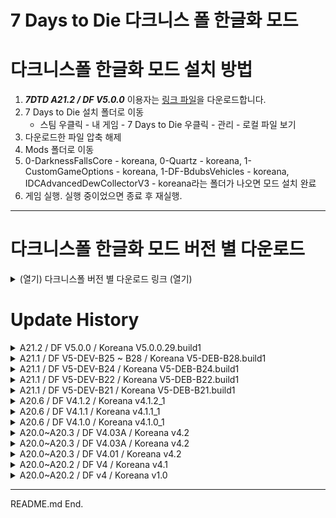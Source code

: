 # 7 Days to Die 다크니스 폴 한글화 모드

# 다크니스폴 한글화 모드 설치 방법

1. **_7DTD A21.2 / DF V5.0.0_** 이용자는 [링크 파일](https://github.com/Zuxico3219-Gmail/Darkness-Falls-Koreana/releases/download/7dtd-df-kr-V5.0.0.29.build1/DF.V5.0.0.29.build1.zip)을 다운로드합니다.
2. 7 Days to Die 설치 폴더로 이동
   * 스팀 우클릭 - 내 게임 - 7 Days to Die 우클릭 - 관리 - 로컬 파일 보기
4. 다운로드한 파일 압축 해제
5. Mods 폴더로 이동 
6. 0-DarknessFallsCore - koreana, 0-Quartz - koreana, 1-CustomGameOptions - koreana, 1-DF-BdubsVehicles - koreana, IDCAdvancedDewCollectorV3 - koreana라는 폴더가 나오면 모드 설치 완료
7. 게임 실행. 실행 중이었으면 종료 후 재실행.

---

# 다크니스폴 한글화 모드 버전 별 다운로드

<details><summary>(열기) 다크니스폴 버전 별 다운로드 링크 (열기)</summary>

<br/>

* [DF KR V5.0.0.29.build1](https://github.com/Zuxico3219-Gmail/Darkness-Falls-Koreana/releases/download/7dtd-df-kr-V5.0.0.29.build1/DF.V5.0.0.29.build1.zip)
* [DF KR V5-DEV-B28.build1](https://github.com/Zuxico3219-Gmail/Darkness-Falls-Koreana/releases/download/7dtd-df-kr-V5-DEV-B28.build1/DF.KR.V5-DEV-B28.build1.zip)
* [DF KR V5-DEV-B24.build1](https://github.com/Zuxico3219-Gmail/Darkness-Falls-Koreana/releases/download/7dtd-df-kr-v5-dev-b24.build1/DF.KR.V5-DEV-B24.build1.zip)
* [DF V5-DEV-B22](https://github.com/Zuxico3219-Gmail/Darkness-Falls-Koreana/releases/download/7dtd-darknessfalls-koreana/DF.V5-DEV-B21_KR.V5-DEV-B22.build1.zip)
* [DF V5-DEV-B21](https://github.com/Zuxico3219-Gmail/Darkness-Falls-Koreana/releases/tag/7dtd-df-v5-dev-b21-koreana-v5-deb-b21.build1)
* [DF V4.1.2](https://github.com/Zuxico3219-Gmail/Darkness-Falls-Koreana/releases/download/7dtd-df-v4.1.2-koreana-v4.1.2-1/DF.V4.1.2_KR.V4.1.2_1.zip)
* [DF V4.1.1](https://github.com/Zuxico3219-Gmail/Darkness-Falls-Koreana/releases/download/7dtd-df-v4.1.1-koreana-v4.1.1-1/DF.V4.1.1_KR.V4.1.1_1.zip)
* [DF V4.1.0](https://github.com/Zuxico3219-Gmail/Darkness-Falls-Koreana/releases/download/7dtd-df-v4.1.0-koreana-v4.0.1-1/DF.V4.1.0_KR.V4.1.0_1.zip)
* [DF V4.04](https://github.com/Zuxico3219-Gmail/Darkness-Falls-Koreana/releases/download/7dtd-df-v4.04-koreana--v4.04-1/DF.V4.04_KR.V4.04_1.zip)
* [DF V4.03A](https://github.com/Zuxico3219-Gmail/Darkness-Falls-Koreana/releases/download/7dtd-df-v4.03a-koreana-v4.03a-2/DF.V4.03A_KR.V4.03A_2.zip)
* [DF V4.01](https://github.com/Zuxico3219-Gmail/Darkness-Falls-Koreana/releases/download/7d2d-darknessfalls/DarknessFalls_Koreana.zip)
* [DF V4](https://github.com/Zuxico3219-Gmail/Darkness-Falls-Koreana/releases/download/7dtd-df-v4.01-koreana-4.2/DarknessFalls_Koreana.zip)

---

</details>






# Update History

<details><summary>A21.2 / DF V5.0.0 / Koreana V5.0.0.29.build1</summary>

<br/>

# DF KR V5.0.0.build1

## 변경사항

* 코일 권총, 코일 저격 라이플, 코일 자동소총에 악마의 재생 능력을 비활성화 설명 추가
* 레이저 M60, 광선검, 레이저 권총, 레이저 라이플, 미래공학 해머, 플라즈마 도끼, 레이저 샷건, 레이저 자동소총, 펄스 로켓 (탄약), 레이저 창, 미래공학 너클, 펄스 볼트 (탄약)에 권능을 받은 악마의 재생 능력을 비활성화 설명 추가
* 첫 튜토리얼 내용 변경: Thanks to 대거 업데이트
* 레이저 배터리 개조: 권능을 받은 악마의 재생 능력을 비활성화, 레이저 무기에 설치할 수 없습니다 설명 추가
* 퓨전 로켓 (탄약) 추가
* 지옥 개방 추가
* 빗물 채집기 물 생성주기 변경: 2 -> 6
* HP 탄약의 대상 방어력 증가 변경: + 100% -> + 50%
    * HP 9mm 탄약, HP .44 매그넘 탄약, HP 7.62mm 탄약, HP .44 매그넘 코일 탄약, HP 7.62mm 코일 탄약, HP 9mm 강철 탄약, HP .44 매그넘 강철 탄약, HP 7.62mm 강철 탄약 
* 티타늄 곡괭이 수리도구 변경: 단조 티타늄 -> 수리 키트
* 고통 저항의 피로 저항 코드 개선 (혹은 버그 수정)
* 미래공학 제작 5레벨 레시피 추가: 퓨전 로켓 (탄약)
* 차량 BRDM-2와 사막용 BRDM-2가 사라졌습니다.

## DF-V5.0.0 공식 패치노트

(IDC) IDCCore 21.2 호환 업데이트
(Laydor) Quartz 21.2 호환 업데이트
(Khaine) DF XML 파일 21.2 호환 업데이트
(IDC) 레이저 작업대를 분해할 수 없던 버그 수정
(IDC) 작업대의 도구/개조 슬롯에 마우스를 올리면 툴팁이 나오는 기능 추가
(IDC) Fixed the RWG patch that forces POI's to respect biome restrictions.
티타늄 곡괭이의 수리도구가 이상했던 버그 수정
티타늄 사냥용 칼이 의도와는 다른 좀비에게 드랍되어 조금 흔했던 문제 수정
지하연구시설(벙커)가 멀티플레이에서 제대로 초기화되지 않던 문제를 수정(여전히 조금은 이상하지만, 훨씬 나아졌습니다.)
레이저 총기를 발사할 때 총구에서 불음 뿜는 효과를 비활성했습니다.
고철/철제/강철 방어구 레시피 조정.
빗물 채집기가 물을 생성하는 데 걸리는 시간을 늘려서 일부 지역이 침수되고 서버 문제가 발생하는 문제를 해결했습니다.
게임이 배낭 아이템을 제대로 제거하지 않는 문제로 인해 배낭 아이템을 사용할 때 아이템을 제거하는 보안 장치를 추가했습니다.
레이조, 이브, 안나는 상인 거래 품목을 가질 필요는 없었지만 플레이어들이 접근하는 방법을 발견해서 상인 거래 품목을 추가했습니다.
퓨전 로켓을 추가했습니다 (내가 지겨워서)
PEP 사전 생성 맵을 추가했습니다.
전설 아이템의 드랍률을 조정했습니다.
HP 탄약에 의해 추가되는 방어력 양을 줄여서 높은 레벨 적들에게 더 유용하게 만들었습니다.
공중 낙하 보급에서 전문화 책을 획득할 확률을 낮추었습니다.
인큐버스가 플레이어를 공격하지 못할 수 있는 잠재적인 문제로 인큐버스의 사정거리를 변경했습니다.
악마 군주가 플레이어를 공격하지 못할 수 있는 문제로 악마 군주가 권능을 받은 인큐버스와 같은 공격을 하도록 변경했습니다.

메인 다운로드: https://dev.azure.com/KhaineUK/DarknessFallsA21/_git/DarknessFallsA21

중요한 점

- A21.2 전용입니다. 21.2 혹은 21.0은 안 됩니다.
- 기존 저장을 사용하지 마십시오. 개발사에서도 21.2 에서 21.2 로 업데이트 할 때 했던 경고입니다.
- 기존 저장이 제대로 '작동할 수도' 있지만 그건 개인이 위험을 감수하고 하는 것입니다. 기존 저장을 사용하지 마세요.

https://www.nexusmods.com/7daystodie/mods/235?tab=files

</details>

<details><summary>A21.1 / DF V5-DEV-B25 ~ B28 / Koreana V5-DEB-B28.build1</summary>

<br/>

# DF KR V5-DEV-B28.build1

## 원본모드 누락

* DFmeleeToolcombatAxe,DFmeleeTooltitaniumCombatAxe: 날붙이 제작 등급+ 목록에 있지만 어디에도 없음
* ammoDartSteel: 전동식 트랩 1에 있지만 어디에도 없음
* armorMilitaryStealthBoots,군 잠행용 부츠: Localization.txt 누락
* DFseedCannabisUnderground,대마 (씨앗): Localization.txt 누락
* DFseedRiceUnderground,쌀 (씨앗): Localization.txt 누락

## 변경사항

* 활과 석궁 제작
    * 2레벨 레시피 추가: 불 석궁 볼트 (탄약),불화살 (탄약)
    * 4레벨 레시피 추가: 폭발 화살 (탄약),폭발 석궁 볼트
* 직업: 노동자 퀘스트
    * 마지막 직업퀘스트 완료 시 채굴 도구의 채집량 +25% 추가
* 황무지 보물
    * 약탈품 보너스 변경: +2% ~ +10% -> +3% ~ +15%
* 노동 전문가
    * 채굴 도구의 채집량 +25% 추가
* 과학 전문가
    * 레시피 삭제: 로보틱 드론,로보틱 드론 갑옷 플레이트 개조,로보틱 드론 화물 개조,로보틱 드론 의료 개조,로보틱 헤드램프 개조,로보틱 드론 사기 증진 개조,로보틱 드론 무기 개조
* 미래공학 제작
    * 4레벨 레시피 변경: 레이저 자동 터렛 -> 레이저 샷건 터렛
    * 5레벨 레시피 변경: 레이저 샷건 터렛 -> 레이저 자동 터렛
* 카리스마 있는 성격
    * 특성 변경: 4레벨 ~ 5레벨 퀘스트 보상 듀크 +25% -> 1레벨 ~ 5레벨 퀘스트 보상 듀크 +10% ~ 50%
    * 설명 추가: 1레벨 ~ 5레벨 상인 스테이지 +15 ~ +75
* 고통 저항
    * 1레벨 ~ 5레벨 추가: 피로 저항 +20% ~ +100%
* 고철 처리 작업
    * 4레벨 레시피 추가: 래칫
    * 5레벨 레시피 변경: 래칫 -> 임팩트 드라이버
* 이게 과학이지!
    * 로보틱 드론의 제작등급 보너스 삭제
    * 1레벨 ~ 5레벨: 배턴의 데미지 +10% ~ 50% 추가
* 기초 농사 비법
    * 3레벨 레시피 추가: 토마토 (씨앗)
* 레이저 배터리 개조
    * 로보틱 슬레지, 로보틱 터렛 개조 가능 추가
* 화염 자루 개조 설명 변경
    * 기존: 긴 자루와 날을 가진 근접 도구와 무기에 설치할 수 있습니다
    * 변경: 긴 자루와 날을 가진 무기에 설치할 수 있습니다
* 신호 조명탄
    * 설명 추가: 반드시 침대나 토지 소유권 블록에서 100 ~ 150 미터 떨어져서 사용하세요. 아니면 오작동 할 수 있습니다.
* 비타민
    * 설명 추가: 식중독을 막아주진 않습니다. 믿거나 말거나 그건 질병이 아니기 때문입니다.
* 고급 공학 기술
    * 4레벨 레시피 추가: 금속 차고 문 5x3(전원 연결됨)

## DF-V5.0.0-DEV-B28 공식 패치노트

* 이번엔 힘들어서 뺌

## DF KR V5-DEV-B28.build1 한글 번역 수정

* 산출물 -> 결과물
    * 산출물 -> 결과물
    * 산출물 슬롯 -> 결과물 슬롯

# DF KR V5-DEV-B25.build1

## 누락

* DFmeleeToolcombatAxe,DFmeleeTooltitaniumCombatAxe: 날붙이 제작 등급+ 목록에 있지만 어디에도 없음
* ammoDartSteel: 전동식 트랩 1에 있지만 어디에도 없음
* armorMilitaryStealthBoots,군 잠행용 부츠: Localization.txt 누락
* DFseedCannabisUnderground,대마 (씨앗): Localization.txt 누락
* DFseedRiceUnderground,쌀 (씨앗): Localization.txt 누락

## 변경사항

* 과학 제작, 설명 변경: 장치 -> 폭발 무기와 드론
* 과학 제작 레벨 1 ~ 5 설명 추가
    * 폭발 무기와 드론 제작등급 +10 ~ +50
    * 11등급 ~ 51등급 이하의 폭발 무기와 드론 수리 시 등급하락 없음
* 과학 제작 레벨 2 추가: 로보틱 드론 레시피 해제
* 과학 제작 레벨 4 추가: 로보틱 드론 갑옷 플레이트 개조,로보틱 드론 화물 개조,로보틱 드론 의료 개조,로보틱 헤드램프 개조,로보틱 드론 사기 증진 개조,로보틱 드론 무기 개조 레시피 해제
* 과학 전문가 삭제: 로보틱 드론과 개조 레시피 해제
* 미래공학 제작
    * 레이저 자동 터렛 레시피 해제: 4레벨 -> 5레벨
    * 레이저 샷건 터렛 레시피 해제: 5레벨 -> 4레벨
* 닭장 변경사항
    * 기존: 닭장을 밖에 두고 알이 부화할 때까지 기다리세요. 수확한 후에는 동물 사료로 다시 업그레이드 해야합니다 (사료를 손에 쥐고 닭장을 우클릭 하세요)
    * 변경: 닭장을 밖에 두고 알이 부화할 때까지 기다리세요. 닭장을 열고 동물 먹이를 음식 슬롯에 넣어야 작동합니다.
* 동물 올가미덫 변경사항
    * 기존: 동물 올가미덫을 밖에 설치하고 덫이 튀어오를때까지 기다렸다가 동물을 잡으세요
    * 변경: 날고기, 동물성 지방, 가죽을 얻을 수 있는 동물 올가미덫입니다. 특정 도구로 업그레이드 할 수 있습니다.
        * 무두질 향상 장치: 더 많은 가죽을 얻습니다.
        * 대형 덫 업그레이드: 산출물 슬롯을 25개로 증가시킵니다.
        * 더 좋은 미끼: 동물 잡히는 시간 -20%
* 보안요원 직업퀘스트 3/5 설명 변경
    * 돌 창 만들기 -> 너클 랩 만들기
    * 기존: 스스로 잘 조절한다고 생각하겠지만 때로는 좀비와 거리를 더 조절할 필요가 있습니다. 돌 창을 만드세요
    * 변경: 스스로 잘 조절한다고 생각하겠지만 때로는 속도가 관건입니다. 너클 랩을 만드세요
* 빠루 변경사항
    * 기존: 좀비 두개골을 부수고 잠긴 문을 부수는데 최적화된 도구입니다
    * 변경: 좀비 머리뼈를 부수고 잠긴 물건을 여는 데 최적화된 도구입니다. 보조 행동으로 자물쇠 따기처럼 보관함과 금고를 열 수 있습니다. 
        * 주의: 보조 행으로 보관함과 금고를 한 번에 열 수 있지만, 엄청난 소음과 스태미너 소모를 발생합니다. 비명 좀비 파티가 열린다면 온전히 본인의 잘못입니다.
* 톱날 개조 변경사항
    * 기존: 10% 확률로 일반적인 공격 시 출혈상을 일으킵니다.
    * 변경: 50% 확률로 일반적인 공격 시 출혈상을 일으킵니다. 맹렬한 공격 시 무조건 출혈상을 일으킵니다.
* 벌집 변경사항
    * 기존: 벌들이 사는 곳입니다. 꿀이나, 동물성 지방을 생산합니다, 아니면 둘 다요
    * 변경: 벌들이 사는 곳입니다. 꿀을 생산합니다. 벌집을 열고 동물 먹이를 음식 슬롯에 넣어야 작동합니다.
* 벌집(가득참) 변경사항
    * 기존: 무언가로 가득 차 있는 벌집입니다. 아마도 화난 벌이겠죠.
    * 변경: 벌들이 사는 곳입니다. 꿀을 생산합니다. 벌집을 열고 동물 먹이를 음식 슬롯에 넣어야 작동합니다.
* 차량 수리 키트 변경사항
    * 기존: 세계 곳곳에서 발견할 수 있는 고장 난 특정 차량을 수리할 수 있습니다. 차량이 나타나는 데 몇 초 정도 걸립니다. 장도리, 네일건, 임팩트 드라이버, 티타늄 장도리, 레이저 만능도구로 사용합니다.
    * 변경: 세계 곳곳에서 발견할 수 있는 고장 난 특정 차량을 수리할 수 있습니다. 차량은 설치될 준비가 된 채로 배낭에 들어갑니다. 장도리, 네일건, 임팩트 드라이버, 티타늄 장도리, 레이저 만능도구로 사용합니다.
* 무선 전송 업그레이드 설명 추가: 이 아이템을 인벤토리에 가지고 있는 상태에서 보관함에 장도리, 네일건, 임팩트 드라이버, 티타늄 장도리, 레이저 만능도구를 사용해서 블록을 업그레이드하세요. (진지하게 말하면, 이것을 설명해야 할 필요가 없어야 합니다. 블록을 업그레이드하는 방법을 알고 있으실 것입니다!)


## DF-V5.0.0-DEV-B25 공식 패치노트

* 알려진 문제.

* 언제나처럼 현지화. 뭔가 이상하거나 놓친 부분이 있다면 알려주세요.
* 전리품이 어느정도 정리되었으니 이상한게 있다면 알려주세요.
* 일부 블록이 대미지를 받아도 내구도가 보이지 않는 문제. 바닐라 블록이 아니면 제보해주세요. 고치는 방법을 알고 있습니다.

</details>

<details><summary>A21.1 / DF V5-DEV-B24 / Koreana V5-DEB-B24.build1</summary>

<br/>

# DF V5-DEV-B24 / koreana V5-DEV-B24.build1

## 누락

* DFmeleeToolcombatAxe,DFmeleeTooltitaniumCombatAxe: 날붙이 제작 등급+ 목록에 있지만 어디에도 없음
* ammoDartSteel: 전동식 트랩 1에 있지만 어디에도 없음
* armorMilitaryStealthBoots,군 잠행용 부츠: Localization.txt 누락
* DFseedCannabisUnderground,대마 (씨앗): Localization.txt 누락
* DFseedRiceUnderground,쌀 (씨앗): Localization.txt 누락

## DF-V5-DEV-B24 변경사항

* 전문의 특성 3레벨, 3레벨 설명 수정: 자신에게 사용하는 치료 아이템 효과 +25% ~ +50% -> 자신 혹은 타인에게 사용하는 치료 아이템 효과 +25% ~ +50%
* 야생 과일나무 등장 확률 증가
* 모든 플레이어 과일나무가 채집 후 사과나무 씨앗으로 심기는 문제 수정

## DF-V5.0.0-DEV-B24 공식 패치노트

* 제작할 수 있는 원격 제작 기능과 관련된 문제를 수정하기 위해 SCore를 업데이트했습니다. 모든 재료가 없는 상태에서 제작하거나 차량에 타고 * 있고 해당 자원이 핫바에 있으면 자원을 사용하지 않고 제작할 수 있었습니다.
* 벌집 레시피가 없던 문제 수정
* 아이템이 유리병이나 깨진 유리만 주던 문제를 수정했습니다.
* TFP의 공지에 따라 해결하려고 했으나 제대로 되지 않아, 지금은 50% 확률로 빈 물병을 얻을 수 있습니다.
* 닭장과 벌집이 생산 중일 때 동물 먹이를 투입할 수 없는 문제를 수정했습니다.
* 장도리가 작업대의 제작 시간 감소가 제대로 표시되지 않던 문제를 수정했습니다.
* 음식과 음료의 표시와 관련된 문제를 추가로 수정했습니다.
* 간헐적으로 음식으로 얻는 최대 스태미너 보너스가 사라지거나 제대로 적용되지 않는 문제를 수정했습니다.
* 의료 용품의 HP와 XP 수치와 관련된 문제를 수정했습니다.
* 의료 옹품이 찰과상/접질림/부러짐에 제대로 작동하지 않는 바닐라 문제를 수정했습니다.
* 플레이어의 과일나무와 관련된 잘못된 유니티 태그를 수정했습니다. 왜냐면 유니티가 그지같아서 한 번에 제대로 저장되지 않았습니다.
* 플레이어의 과일나무 채집 후 모든 나무가 사과나무로 심어지는 문제를 수정했습니다. 내가 잘못 함.
* 대부분의 날붙이 도구나 무기의 대미지가 제대로 표시되지 않는 문제를 수정하고 대미지량도 수정 했습니다. 대미지는 약간 높아졌을 수 있습니다.
* 왜? 몰?루. 여기에 더 많은 시간을 쓰지 않아요.
* 상인이 일반 회로도를 판매합니다.
* 빈혈 디버프에 특수한 조건을 추가했습니다. 특정 음식 수치를 일정 이상 충족하면 빈혈이 사라집니다.
* 상인이 이제 대부분의 탈 것 판매하지 않습니다. 너무 쉽게 사는 것 같아서요. ( 일부 차량 부품은 그대로 남아있습니다. )
* 야생 과일나무가 거의 사라져서 야생 과일나무의 등장 확률을 증가시켰습니다.
* 출입증의 드랍률을 아주 조금 조절했습니다. ( 조금 더 흔하게 )

* 알려진 문제.

* 언제나처럼 현지화. 뭔가 이상하거나 놓친 부분이 있다면 알려주세요.
* 전리품이 어느정도 정리되었으니 이상한게 있다면 알려주세요.
* 일부 블록이 대미지를 받아도 내구도가 보이지 않는 문제. 바닐라 블록이 아니면 제보해주세요. 고치는 방법을 알고 있습니다.

</details>

<details><summary>A21.1 / DF V5-DEV-B22 / Koreana V5-DEB-B22.build1</summary>

<br/>

# DF V5-DEV-B22 / koreana V5-DEV-B22.build1

## DF-V5-DEV-B22 변경사항

* 황무지 보물 특성 너프: 약탈품 보너스 +20% ~ +100% -> +2% ~ +10%
* 배터리 재활용 개조 설명 추가: 개조 등급: 3
* 직업 퀘스트 내용 변경
    * 직업 퀘스트 - 사냥꾼 2/5: 목재 활로 좀비 죽이기 -> 좀비 죽이기
    * 직업 퀘스트 - 사냥꾼 6/5: 파이프 라이플로 동물과 좀비 죽이기 -> 동물과 좀비 죽이기
* 화력 증가 도구 설명 변경: 제작 시간 -25% -> 제작 시간 -15%
* 자물쇠 따개 뭉치(50) -> 자물쇠 따개 뭉치(100)
* 물 -> 깨끗한 물
* 악마의 재생 능력 관련 표기 KEY 추가
    * 악마의 재생 능력을 비활성화?
    * 권능을 받은 악마의 재생 능력을 비활성화?
* 직업: 사냥꾼 2레벨 보상 추가: 군 잠행용 방어구의 제작등급 +10

## DF-V5-DEV-B21 놓친 변경사항

* 육상 숙련도 너프
    * 달리기 중 스태미너 회복량 +5% ~ +25% -> +2% ~ +10%
    * 점프 스태미너 소모량 감소 4% ~ 20% -> 
* 타격무기 숙련도 너프
    * 스태미너 소모량 -5% ~ -25% -> -2% ~ -10%
* 날붙이 무기 숙련도 너프
    * 스태미너 소모량 -5% ~ -25% -> -2% ~ -10%
* 권총 숙련도 버프
    * 공격속도 +5% ~ +25% -> +10% ~ +50%
* DIY 특성 삭제: 기계 부품, 전기 부품 레시피를 전기 기초이론에서 얻으면서 사라짐
* 암살자 특성 변경
    * UI 표기와 실제 보너스 똑같게 변경
    * 기습 데미지 +50% ~ +200% -> +150% ~ +300%
* 사냥 전문가 특성
    * 레시피 해제 추가: 군 잠행용 방어구
    * 제작등급 보너스 아이템 추가: 군 잠행용 방어구
* 고급 공학 기술 특성
    * 4레벨 레시피 변경: 바닐라 변경으로 인해 삭제 및 추가
* 망치 & 화덕 특성
    * 1레벨에 레시피 해제되는  랜턴이 일반 랜턴에서 다양한 랜턴을 선택해서 쓸 수 있는 랜턴으로 변경
    * 4레벨 레시피 해제 추가: 화력 증가 도구
* 이게 과학이지! 특성
    * 2레벨 레시피 해제 삭제: 압력판 지뢰
* 보안 전문가 특성
    * 제작등급 보너스 아이템 추가: 티타늄 케블라 방어구
* 미래공학 제작 특성
    * 4레벨 레시피 해제 추가: 레이저 자동 터렛
    * 5레벨 레시피 해제 추가: 레이저 샷건 터렛
* Key 없어진 번역 삭제
    * rebarFrameArch,철근 프레임 아치
    * rebarFrameCTRPlate,판형 철근 프레임 중앙
    * rebarFrameCTRPole,철근 프레임 막대 (중앙)
    * rebarFramePillar50,철근 프레임 기둥 50
    * rebarFramePole,철근 프레임 막대
    * rebarFrameCTREighth,철근 프레임 8형 (중앙)

# 한글 번역 수정

* 용어 변경
    * 명칭: 티타늄 케블라 -> 티타늄-도금 케블라
    * 설명: 일반적으로 방탄에 사용하는 케블라 대신 티타늄을 덧댄 군용 방어구입니다
* 중갑 제작: 방어구 제작등급 +10 ~ +50 -> 중갑 제작등급 +10 ~ +50
* 경갑 제작: 방어구 제작등급 +10 ~ +50 -> 경갑 제작등급 +10 ~ +50
* 타격 무기 제작 5레벨 설명 중복 삭제
* 샷건 제작: 플레이어 레벨, 제작등급 수치 올바르게 수정
* 레버 액션 라이플 책 설명 누락 수정
* 가죽,철제, 강철 갑옷 도면 설명: 방어구 제작 특성이 경갑/중갑 등으로 통합되어 특성이 아니라 해당 방어구 제작 방법을 습득한다고 설명 변경
* 화덕 & 망치 1레벨 설명 누락 추가: 소방관 헬멧 레시피 해제
* 화덕 & 망치 4레벨 설명 누락 추가: 콘크리트 블록,콘크리트 프레임 형태 레시피 해제
* 화덕 & 망치 5레벨 설명 누락 추가: 스테인리스 강철 형태,강철 프레임 형태 레시피 해제
* 군화, 군모를 군용 부츠, 군용 헬맷으로 변경해서 군용 방어구로 설명 통합
* 중갑 제작의 제작시간 감소 삭제
* 권총 제작: 날붙이 무기 -> 권총
* 농업 전문가 설명 누락 추가: 대마 (씨앗),쌀 (씨앗) 레시피 해제
* 기계 전문가 설명 누락 추가: SMG-5 레시피 해제
* 폭파 전문가 설명 변경: 폭발물로 인한 받는 피해 -> 폭발물에 입는 피해
* 티타늄 방어구 설명 오타 수정
* 악마 군주 번역 누락 추가: Demon Lord -> 악마 군주
* 사냥 전문가 표기 오류 수정

</details>

<details><summary>A21.1 / DF V5-DEV-B21 / Koreana V5-DEB-B21.build1</summary>

<br/>

## A21.1 / DF V5-DEV-B21 / Koreana V5-DEV-B21.build1

* 품질관리 조: 캐릭터 레벨 51이상 약탈품 보너스 너프
* 제작 시간 감소 삭제
    * 총기류, 무기류, 도구
* 방어구 제작 -> 중갑 제작으로 변경
    * 고철 방어구,철제 방어구,강철 방어구,광부 안전모,소방관 헬멧,SWAT 헬멧,티타늄 방어구
    * 중갑 제작 1레벨: 플레이어 레벨 1 -> 5
    * 중갑 제작 5레벨: 플레이어 레벨 80 -> 60
* 경갑 제작 추가
    * 패딩 방어구, 가죽 방어구, 군모, 군용 방어구, 군화, 군 잠행용 방어구, 티타늄 케블라 방어구
* 총기 제작, 무기 제작을 세분화
* 과학 제작 변경사항
    * 제작 시간 감소: 1% ~ 5% -> 5% ~ 25%
    * 3레벨 레시피 해제 추가: 대구경 라이플 총열 개조
* 멋진 교환자 변경사항
    * 상인의 비밀 은닉처 보너스 삭제
* 전기 기초이론 변경사항
    * 1레벨 레시피 해제 추가: 기계 부품
    * 2레벨 레시피 해제 추가: 전기 부품
* 전동식 근거리 트랩, 전동식 원거리 트랩 통합 -> 전동식 트랩
* 화학 작업기: 요구사항 무기 제작 2 삭제
* 보안 전문가: 군용 방어구, 티타늄 방어구 레시피 해제 삭제
* 카리스마 있는 성격
    * 3레벨~5레벨에서 상인이 비밀 은닉처 아이템을 제공하던 것에서 1레벨~5레벨에서 상인이 더 좋은 아이템을 제공하는 것으로 변경 (확인 필요)
* 기초 농사 비법
    * 2레벨 추가: 이슬 수집기 레시피 해제
* 폭파 전문가
    * 1~5레벨 추가: 폭발물로 인한 받는 피해 -5~-25%
    * 5레벨 추가: 지뢰를 집을 수 있습니다
* 전문화, 숙련도 책 설명 삭제: 도구벨트에 넣어서 읽을 수 있습니다
* 윈체스터 라이플 도면 key 변경: DFWinchesterRifleBook -> DFgunWinchesterRifleSchematic
* 티타늄 방어구 설명 변경: 문구 변경 및 보안요원 전용 삭제
* 직업 훈련 - 농부 변경사항
    * 직업 퀘스트 - 농부 2/5: 괭이 관련 -> 농지 블록 관련
    * 직업 퀘스트 - 농부 3/5: 괭이로 밭 갈고 씨앗 심기 -> 농지 블록에 씨앗 심기
    * 직업 퀘스트 - 농부 5/5: 수셰프 삭제 ?
    * 직업 퀘스트 - 농부 6/6 삭제
* 직업 훈련 - 사냥꾼 변경사항
    * 직업 퀘스트 - 사냥꾼 5/5: 가죽 방어구 제작 -> 패딩 방어구 제작
    * 직업 퀘스트 - 사냥꾼 6/6 삭제
* 직업 훈련 - 노동자 변경사항
    * 직업 퀘스트 - 노동자 2/5: 목재 프레임과 판석 블록 -> 목재 프레임
    * 직업 퀘스트 - 노동자 6/6 삭제
* 직업 훈련 - 기계공 변경사항: 직업 퀘스트 - 기계공 6/6 삭제
* 직업 훈련 - 과학자 변경사항: 직업 퀘스트 - 과학자 6/6 삭제
* 직업 훈련 - 보안요원 변경사항
    * 직업 퀘스트 - 보안요원 2/5 변경: 패딩 방어구 제작 -> 좀비 죽이기
    * 직업 퀘스트 - 보안요원 3/5: 스크립트와 퀘스트가 맞지 않음
* 직업 훈련 - 생존주의자 변경사항
    * 직업 퀘스트 - 생존주의자 3/5 변경: 끓인 물 -> 물 그릇
    * 직업 퀘스트 - 생존주의자 4/5 변경: 가죽 방어구 -> 패딩 방어구
* 건강 툴팁 변경사항: 사망 시 건강 10 감소 -> 사망 시 게임 난이도에 따라 건강 일부 감소
* 건강 툴팁 추가사항
    * 난이도 0에서는 건강 감소 0
    * 난이도 1마다 건강 감소 4씩 증가
    * 난이도 5에서 건강 감소 20
* 자급자족 1레벨에 추가: 이슬 수집기 레시피 해제
* 생존자 변경사항
    * 더위 저항, 추위 저항: 5~25 -> 10~50
    * 질병 저항: 10% ~ 80% -> 20% ~ 100%
* 창술 장인 변경사항
    * 4레벨 변경: 재빠른 악마 -> 자루 뚫기
    * 자루 뚫기: 맹렬한 공격 시 대상을 관통하여 한 번에 최대 3명까지 공격할 수 있습니다.
* 개조 추가
    * 화력 증가 도구: 대형 화덕과 고급 화덕, 퓨전 화덕 그리고 작업용 오븐을 위한 도구입니다. 제작 시간 -25%
* 단순 이름 변경
    * P225 권총 -> 고급 권총
    * P225 권총 도면 -> 고급 권총 도면
    * AR15 돌격소총 -> 전술 돌격소총
    * 작업용 싱크대 -> 작업용 욕실 싱크대
    * 전직 깡패 -> 방사능 깡패
    * 땅콩 버터 샌드위치 -> 땅콩 버터 젤리 샌드위치
* 단순 설명 변경
    * 다이아몬드 칼날 끝 개조, 추가:대상을 맞출 때마다 방어력을 5% 감소시킵니다.
* 바닐라의 기후에 따른 티어 보너스 삭제 (숲,설원,사막 등등)
* 밤이 되면 기후 별로 다른 게임스테이지, 전리품스테이지 보너스 추가
* 황무지 게임스테이지 보너스 추가
* 직업 퀘스트 - 농부 5에 있던 수셰프 특성이 직업 퀘스트 - 농부 4로 이동
* 퀘스트 내용이 단순 좀비 처치로 바뀐 직업 퀘스트
    * 직업 퀘스트 - 사냥꾼 2: 기존 ( 원시적 활으로 좀비 처치 )
    * 직업 퀘스트 - 보안요원 2: 기존 ( 패딩 방어구 제작 )
* 직업 퀘스트 - 사냥꾼 4에 있던 타고난 사냥꾼 특성이 직업 퀘스트 - 사냥꾼 2로 이동
* 직업 퀘스트 - 사냥꾼 4: 경갑옷 - 가죽 방어구 제작 특성 보상 삭제
* 직업 퀘스트 - 사냥꾼 5: 가죽 방어구 제작 -> 패딩 방어구 제작
* 직업 퀘스트 - 보안요원: 고통 저항 특성 보상 추가
* 레시피 변경사항
    * 추가: 가전
    * 변경: 유리병 -> 빈 물병
    * 삭제: 랜턴
* 고급 이슬 수집기 모드 추가
    * 고급 이슬 수집기는 설치하면 다양한 효과를 얻을 수 있는 특별한 아이템이 있습니다.
    * 미네랄 주입기: 그냥 물 대신에 깨끗한 생수를 생산합니다.
    * 고급 정수 필터: 이슬 수집기가 물을 더 빨리 생산하게 합니다.
    * 대형 이슬 수집 방수포: 한 번에 더 많은 물을 생산합니다.
    * 대형 물 통: 이슬 수집기의 생산품 슬롯이 증가하여 비우기 전까지 더 많은 물을 생산할 수 있습니다.
    * 대형 이슬 수집 방수포와 대형 물 통은 제작할 수 있습니다. 나머지 두 아이템은 상인에게서만 구할 수 있습니다.

</details>

<details><summary>A20.6 / DF V4.1.2 / Koreana v4.1.2_1</summary>

<br/>

## A20.6 / DF V4.1.2 / KOreana V4.1.2_1

1. 드디어 다크니스 폴에도 원격 보관함 모드가 도입되었습니다.
    * 이게 과학이지! 특성 5레벨에서 무선 전송 업그레이드를 통해 보관함을 업그레이드 할 수 있습니다.
    * 업그레이드 가능한 도구: 장도리, 네일건, 임팩트 드라이버, 티타늄 장도리, 레이저 만능도구
1. 새로운 미래공학 아이템을 추가했습니다.
    * 미래공학 제작 5레벨: 과충전 에너지 전지, 과충전 전력 공급 개조, 분자 재구축 장치 (도구벨트), 분자 재구축 장치 (착용장비) 레시피 해제
1. 나사송곳 개편 사항
    * 이전보다 내구도가 더 느리게 깎입니다.
    * 나사송곳: 채집량 감소 패널티가 절반 수준으로 완화되었습니다.
    * 티타늄 나사송곳: 채집량 감소 패널티가 삭제되었습니다.
1. 컴파운드 활과 티타늄 석궁은 더 이상 돌과 고철 탄약을 사용할 수 없습니다.
1. 방어구 개편 사항
    * 미래공학 방어구의 스태미너 패널티가 없어지고, 대신 갑옷 등급이 약간 낮아졌습니다.
    * 패딩 방어구의 이동성 패널티가 없어지고, 대신 갑옷 등급이 낮아지고 개조 슬롯이 1개씩 줄어들었습니다.
    * 가죽, 고철 방어구의 이동성 패널티가 약간 낮아지고, 대신 갑옷 등급이 약간 낮아졌습니다.
    * 강철 방어구, SWAT 헬멧, 풋볼 헬맷의 이동성 패널티가 약간 높아지고, 대신 갑옷 등급이 약간 높아졌습니다.
    * ZU 풋볼 헬멧의 이동성 패널티가 낮아지고, 대신 갑옷 등급이 낮아졌습니다.
1. 응급 치료용 붕대, 응급 치료 키트, 멸균 붕대, 구급 키트같은 의료용품이 중복 적용되지 않습니다.
1. 프레임 형태의 모양을 변경하여 일반 블록과 구분할 수 있게 바뀌었습니다.
1. 노동자 직업 개편 사항
    * 고급 공학 기술 특성 5레벨의 플레이어 요구 레벨이 10에서 20으로 높아졌습니다.
    * 좋은 유지보수 특성 5레벨의 플레이어 요구 레벨이 10에서 20으로 높아졌습니다.
    * 고급 공학 기술 특성 4레벨과 5레벨에 나눠서 배울 수 있던 산탄총 터렛과 SMG 자동 터렛을 모두 4레벨에서 배울 수 있습니다.
    * 고급 공학 기술 특성 5레벨에서 터렛 Mk2와 강철 탄약을 사용하는 터렛을 배울 수 있습니다.
    * 고급 공학 기술 특성 4레벨: 강철 탄약을 사용하는 SMG 자동 터렛 (강철) 레시피 해제
    * 고급 공학 기술 특성 5레벨: SMG 자동 터렛 Mk2, 산탄총 자동 터렛 Mk2, SMG 자동 터렛 Mk2 (강철) 레시피 해제
1. 기계공 직업 개편 사항
    * 고철 처리 작업 특성 5레벨의 플레이어 요구 레벨이 10에서 20으로 높아졌습니다.
    * 로보틱 발명가 특성 5레벨의 플레이어 요구 레벨이 10에서 20으로 높아졌습니다.
    * 기계공 2레벨
        * 기존: 기계공 작업대, 기름, 차량 개조, 크루저, 정커, 노바 관련 레시피 해제
        * 개편: 오토바이와 노바 관련 레시피 해제
    * 기계공 3레벨
        * 기존: 오토바이, 랫, 낡은 세미, 작업 트럭 관련 레시피 해제
        * 개편: 기계공 작업대, 기름, 차량 개조, 크루저, 정커, 랫, 낡은 세미, 작업 트럭 관련 레시피 해제
    * 기계공 전문가
        * SMG-5 레시피 해제 추가
        * 설명에 박스 트럭, 버기, 험비, 스탤리온, 머라우더와 제작 재료 레시피 해제 추가
1. 요리사 직업 개편 사항
    * 자급자족 특성 5레벨의 플레이어 요구 레벨이 10에서 20으로 높아졌습니다.
    * 자급자족 특성 5레벨에서 배울 수 있는 관개수로 파이프 제작법이 각 모양별로 나누어져있던 기존 방식에서 관개수로 파이프 (모든 형태)로 통합하여 해당 블록으로 모양을 선택해서 설치할 수 있도록 변경되었습니다.
    * 요리사 전문가 특성에 대마와 쌀 지하 농사 레시피 해제 누락 추가
1. 과학자 직업 개편 사항
    * 폭파 전문가 특성 5레벨의 플레이어 요구 레벨이 10에서 20으로 높아졌습니다.
    * 이게 과학이지! 특성 5레벨의 플레이어 요구 레벨이 10에서 20으로 높아졌습니다.
    * 전문의 특성 5레벨의 플레이어 요구 레벨이 10에서 20으로 높아졌습니다.
    * 이게 과학이지! 특성 5레벨에 무선 전송 업그레이드 레시피 추가
1. 보안요원 직업 개편 사항
    * 질풍 강타 특성 5레벨의 플레이어 요구 레벨이 10에서 20으로 높아졌습니다.
    * 고통 저항 특성 5레벨의 플레이어 요구 레벨이 10에서 20으로 높아졌습니다.
    * 방어구 전문가 특성 5레벨의 플레이어 요구 레벨이 10에서 20으로 높아졌습니다.
1. 사냥꾼 직업 개편 사항
    * 사냥꾼의 활/석궁 제작등급 보너스가 삭제되었습니다.
    * 암살자 특성 5레벨의 플레이어 요구 레벨이 10에서 20으로 높아졌습니다.
    * 타고난 사냥꾼 특성 4레벨의 플레이어 요구 레벨이 10에서 20으로 높아졌습니다.
1. 생존주의자 직업 개편 사항
    * 사냥꾼에 있던 활/석궁 제작등급 보너스가 생존주의자에 추가되었습니다.
    * 생존자 특성 5레벨의 플레이어 요구 레벨이 10에서 20으로 높아졌습니다.
    * 카리스마 있는 성격 특성 5레벨의 플레이어 요구 레벨이 10에서 20으로 높아졌습니다.
    * 황무지 보물 특성 5레벨의 플레이어 요구 레벨이 10에서 20으로 높아졌습니다.
1. 미래공학 개편 사항
    * 미래공학 제작 특성 3레벨에 펄스 지뢰 레시피 추가
    * 미래공학 제작 특성 5레벨에 과충전 에너지 전지, 과충전 전력 공급 개조, 분자 재구축 장치 (도구벨트), 분자 재구축 장치 (착용장비) 레시피 추가
1. 스케이트 좀비와 은퇴한 갱스터 좀비의 이름을 전직 깡패로 통합하였습니다.
1. 각종 탄약 상자의 재료 절약 보너스 삭제가 삭제되었습니다.
    * 이제 각종 탄약을 묶음으로 만드는 기능만 제공합니다.
1. 화덕에서 만들 수 있던 방탄 유리 블록은 이제 대형 화덕에서 만들 수 있습니다.

---

번역 누락 수정
armorLeatherSetSchematicDesc,도면을 확인해 아이템 제작에 필요한 특성을 습득할 수 있습니다. 모든 방어구와 관련한 제작 아이템의 품질은 방어구 제작과 같은 특성에 따라 달라집니다.\n경갑옷 - 가죽 방어구 제작 특성을 1레벨 상승시킵니다.
armorIronSetSchematicDesc,도면을 확인해 아이템 제작에 필요한 특성을 습득할 수 있습니다. 모든 방어구와 관련한 제작 아이템의 품질은 방어구 제작과 같은 특성에 따라 달라집니다.\n중갑옷 - 철제 방어구 제작 특성을 1레벨 상승시킵니다.
armorSteelSetSchematicDesc,도면을 확인해 아이템 제작에 필요한 특성을 습득할 수 있습니다. 모든 방어구와 관련한 제작 아이템의 품질은 방어구 제작과 같은 특성에 따라 달라집니다.\n중갑옷 - 강철 방어구 제작 특성을 1레벨 상승시킵니다.

---

perkLaserWeaponsRank3Desc: DFpulseMine 레시피 해제 추가

perkLaserWeaponsRank3Desc,"[DECEA3]요구사항:[-] 플레이어 레벨 110\n미래공학 제작등급 +30. 미래공학 제작시간-15%\n나노봇,레이저 권총,레이저 권총 총열,레이저 권총 몸통,레이저 권총 손잡이,레이저 무기 부품,레이저 라이플,레이저 라이플 총열,레이저 라이플 몸통,레이저 라이플 개머리판,펄스 수류탄,펄스 로켓 (탄약),아크 건 레시피 해제\n컴파운드 활과 티타늄 석궁에 활용할 수 있는 펄스 화살 (탄약),펄스 볼트 (탄약) 레시피 해제\n생명공학 / 나노공학 중 하나의 공학만 습득할 수 있는 공학 주사 제작 가능.\n생명공학: 신체단련 주사,누구보다 빠르게 주사\n나노 공학: 초인 주사,치유가속 주사"

perkLaserWeaponsRank5Desc,"[DECEA3]요구사항:[-] 플레이어 레벨 140\n미래공학 제작등급 +50. 미래공학 제작시간-25%\n미래공학 방어구, 과충전 에너지 전지, 과충전 전력 공급 개조, 분자 재구축 장치 (도구벨트), 분자 재구축 장치 (착용장비) 레시피 해제"

autoTurretSteelCased,SMG 자동 터렛 (강철) 주석처리
perkAdvancedEngineeringRank4LongDesc,"전기 트랩 스킬로 XP를 35% 얻습니다\n산탄총 자동 터렛,SMG 자동 터렛,SMG 자동 터렛 (강철),네일 건,강철 차고 문 3x2 (전원 연결됨),금속 차고 문 5x3 (전원 연결됨),강화형 도개교 (전원 연결됨),금고 해치 v3 (전원 연결됨),금고 문 03 (전원 연결됨) 레시피 해제"

</details>

<details><summary>A20.6 / DF V4.1.1 / Koreana v4.1.1_1</summary>

<br/>

## A20.6 / DF V4.1.1 / Koreana V4.1.1_1

## DF 한글 모드 V4.1.1_1

1. 'Empowered'를 '권능을 받은'으로 번역, DOOM 시리즈 번역 참고
2. 'Broodmother'를 '거미여왕'으로 번역, 도타2 번역 참고. 스타2는 무리어미. 아크서바이벌은 브루드마더.

1. 일기( J메뉴)의 직업 설명 번역 추가
2. 대학 재킷 능력 변경해놓고 번역 키 없어서 자체적으로 추가

## DF V4.1.1 공식 변경점

</details>

<details><summary>A20.6 / DF V4.1.0 / Koreana v4.1.0_1</summary>

<br/>

## A20.6 / DF V4.04 / Koreana V4.04_1

## DF 한글 모드 V4.04_1 개선사항

1. 닥폴 4.1.0 번경사항 번역
1. 일기( J메뉴)의 직업 설명 번역 추가
1. 대학 재킷 능력 변경해놓고 번역 키 없어서 자체적으로 추가

---

## DF V4.1.0 공식 변경점

1. 변경점이 V4.1.0 번역 내용보다 더 많아서 포기했습니다. 다크니스폴 디스코스에서 확인하세요.

---

</details>

<details><summary>A20.0~A20.3 / DF V4.03A / Koreana v4.2</summary>

<br/>

## A20.6 / DF V4.04 / Koreana V4.04_1

## DF 한글 모드 V4.04_1 개선사항

1. 샷건 탄약 상자 다크니스폴 변경사항 추가
    * 샷건 탄약 상자 (100) -> 샷건 탄약 상자 (150)
1. 다크니스폴 퀘스트 접두어 수정
    * Quest -> 퀘스트
1. 플라즈마 배턴 설명 오류 수정 (강찌 제보)
1. 직업: 보안요원 - 스킬 질풍강타: 적용 아이템 표기 누락 수정
    * 돌 도끼,장도리,분해도구,칼,곤봉,배턴,너클,빠루,광선검,레이저 만능도구에 적용됩니다
1. 직업: 생존주의자 - 스킬 생존자 3~4레벨 표기 누락 수정
    * 말린 고기, 깨끗한 생수 레시피 해제
1. 탄피 회수 개조 설명 오류 수정
    * 전투 중 100% 확률로 탄피를 돌려받습니다 -> 50% 확률로
1. Mutant Spider 번역 추가
    * "돌연변이 거미"
1. 코일 샷건 오타 수정
1. 플라즈마 배턴 설명 오류 수정

---

## DF V4.04 공식 변경점

1. 마침내 날붙이 무기 장인이 살인 본능을 제대로 일으킬 수 있습니다.
    * 스킬 날붙이 무기 장인 3~5 레벨 설명 변경
    * 살인 본능 적용 불가(주먹/너클만) -> 살인 본능: 날붙이 무기로 킬을 할 때마다 5%씩 대미지가 상승하여 최대 15%까지 중첩됩니다.
1. 기후이상으로 벌집이 꿀을 덜 생산합니다.
    * 벌집에서 생산되는 꿀단지의 양과 확률이 줄어들었습니다.

---

</details>

<details><summary>A20.0~A20.3 / DF V4.03A / Koreana v4.2</summary>

<br/>

## A20.5 / DF V4.03A / Koreana V4.03A_1

## DF V4.03A 공식 변경점

1. 더 빠른 제작
    * 분해도 더 빠르게 합니다.
2. 직업: 과학자
    * 마지막 직업퀘스트 완료 시 티타늄 마체테의 제작등급 +10 삭제
3. 직업: 생존주의자
    * 마지막 직업퀘스트 완료 시 티타늄 마체테의 제작등급 +10 추가
4. 철제 위장 특성
    * 스태미너 소모량 -10%, -20%, -30%, -40%, -50%에서 -5%, -10%, 15%, -20%, -25%로 변경
5. 기초 농사 비법 특성
    * 레벨3에 벌집 레시피 해제 추가
6. 황무지 보물 특성
    * 레벨2에 있던 깨끗한 생수 레시피 해제 삭제
7. 생존 전문가 특성
    * 티타늄 마체테의 제작등급 +10 추가
    * 말린 고기 레시피 해제 삭제
8. 생존자 특성
    * 레벨4에 말린 고기, 깨끗한 생수 레시피 해제 추가
9. 자급자족 특성
    * 레벨2에 벌집 레시피 해제 추가
10. 사냥 전문가 특성
    * 티타늄 마체테 레시피 해제 삭제

---

## DF 한글 모드 V4.3 개선사항

1. 전투도끼 도면 설명: 전투토끼를 -> 전투도끼의
2. 조리된 엉터리 고기 수프 설명: 식중독 위험이 없어져서 먹기 안전합니다. -> 식중독 위험이 없어 안심하고 먹을 수 있습니다.
3. 전술 조끼 설명: 민간인급 전술 조끼 -> 민수급 전술 조끼
4. 땅콩 버터 샌드위치 설명: 미국의 오래된 전통적인 간식 -> 미국의 전통적인 간식
5. 커피 케이크 설명: 커피의 좋은 점을 모두 가졌는데 케이크입니다! -> 커피의 좋은 점을 모두 지녔는데, 케이크입니다!
6. 고기 부리또 설명: 특별히 맵지는 않고 손에 쥐고 먹기 좋습니다 -> 크게 맵지는 않고 손에 쥐고 먹기 좋습니다
7. 배 토스트 설명: 아보카도 토스트를 대신할정도는 아니지만 어쨋든 배는 채워야지요. -> 아보카도 토스트를 대신 할 정도는 아니지만 일단 배는 채워야지요.
8. 약기운: 가벼움 설명: 좋은 기분이 돌고있습니다. -> 좋은 기분이 감돕니다.
9. 신호 조명탄 퀘스트 설명: 조명탄에 켜서 -> 조명탄을 켜서
10. 신호 조명탄 아이템 설명: 가까운 곳에 공중 낙하 보금품을 호출합니다만 좀비도 끌어들입니다. -> 가까운 곳에 공중 낙하 보급품을 호출하지만, 좀비 또한 끌어들입니다.
11. 식용유 설명: 기름에 튀긴걸 누가 싫어합니까? 요리에 사용합니다. -> 신발도 튀겨먹으면 맛있습니다. 요리에 사용합니다.
12. 안나 퀘스트: 연구자료 구출하기 -> 연구자료 되찾기

---

</details>

<details><summary>A20.0~A20.3 / DF V4.01 / Koreana v4.2</summary>

<br/>

## A20.0~A20.3 / DF V4.01 / Koreana V4.2

## DF V4.01 공식 변경점

1. 이제 염색약 JaWoodlePurple을 탈 것에도 사용 가능합니다.
2. 이제 차량 좌석 확장 개조를 만들 수 없습니다.
3. 배터리 재활용 개조의 레시피 해제 조건 설명이 미래공학 제작으로 되어있던 것을 과학 제작으로 실제와 맞게 수정되었습니다.
4. 달걀을 쥔 채로 우클릭을 할 때 병아리가 나오는 기능이 삭제되었습니다.
5. 강철 제작의 플레이어 레벨 요구치가 50에서 30으로 변경되었습니다.
6. 터프한 전기공의 이름이 제대로 출력되지 않던 오류가 수정되었습니다.
7. 상인 조엘이 가르쳐주는 스킬 레버 액션 라이플이 사수용 라이플로 잘못 출력되던 것이 수정되었습니다.
8. 이제 직업: 농부의 마지막 직업퀘스트 완료 시 철제 정원 괭이 레시피가 해제됩니다.
    * 철제 정원 괭이는 고철 괭이보다 더 좋은 괭이입니다.
    * 철제 정원 괭이로 수확 시 수확량이 증가합니다.
9. 이제 더트 바이크(Dirt Bike)가 오토바이와 같은 속도로 달립니다. (하향)
    * 더트 바이크 속도 하향으로 제작 재료가 단조강에서 단조철로 변경됩니다.
    * 더트 바이크의 저장소 크기가 9x1에서 9x2로 커집니다. 
0. 박스 트럭(Box Truck),호스티스 박스 트럭(Hostess Box Truck)의 저장소 크기가 10x9에서 12x10으로 커집니다.
1. 이제 오렌지 차를 만들 때 캠프파이어에서 4개, 오븐에서 2개의 오렌지가 필요합니다. (기존: 1개)
2. 이제 파이프 폭탄 (탄약)을 금속 작업대에서 만들 수 없습니다. 여전히 작업대에서는 만들 수 있습니다.
3. 이제 아크 건을 만들 수 있습니다.
4. 이제 슈퍼옥수수를 파밍 중에 얻을 수 있습니다.
5. 직업: 사냥꾼의 동물 추적자로 다이어울프,늑대를 추적할 수 없던 오류가 수정되었습니다.
6. 닭장을 설치 후, 수확 후에만 수리할 수 있던 문제가 수정되었습니다. 이제 언제든 부서지지 않았다면 수리 할 수 있습니다.
7. 이제 POI에서 빈 책장이 나타날 확률이 줄어들었습니다.

## 한글 모드 V4.2 오류 수정사항

1. 레이저 배터리 개조를 레이조 배터리 개조로 잘못 표기한 부분 수정
2. 폭파 전문가 5레벨의 설명 화염방사기 뒷 부분이 잘린 부분 수정

---

## Koreana V4.2 Changes

* modMeleeLaserBattery,레이조 배터리 개조
    * 오타 수정
    * 레이조 -> 레이저
* perkDemolitionsExpertName,폭파 전문가
    * 설명 뒷부분 잘리던 문제 수정: 따옴표 누락
    * perkDemolitionsExpertRank5LongDesc,폭파 전문가입니다\n블록 데미지 +50%. 데미지 +50%. 무기조작 +50%\n재장전속도 +35%. 적 기절 확률 100%\n적을 파괴할 확률 +45%. 불구 확률 +66%\n적이 더 오래 기절합니다\n화염 방사기,빙결 수류탄 레시피 해제

## DF V4.01 Changes

### DF V4.01 BUG

* requirement name="ProgressionLevel" progression_name=",perkCraftWeapons
    * 콤마가 있음.

### item_modefiers.xml

* JaWoodlePurple
    * 탈 것 염색 가능하게 변경
* modVehicleExpandedSeat,차량 좌석 확장 개조
    * 제작 불가로 변경
* modGunRechargableBattery,배터리 재활용 개조
    * 레시피 해제 조건 설명이 미래공학 제작으로 되어있던 것을 과학 제작으로 실제와 맞게 수정되었습니다.

### items.xml

* foodEgg,달걀
    * 우클릭 시 병아리 나오는 것, 삭제

### progression.xml

* perkSteelCraftingName,강철 제작
    * perkSteelCraftingRank1Desc,"[DECEA3]요구사항:[-] 과학 제작 2, 무기 제작 2, 도구 제작 3, 플레이어 레벨 50, 직업: 노동자 불가\n강철 도끼,강철 곡괭이,강철삽,단조강,도가니,강철 화살촉,스테인리스 강철 형태 레시피 해제"
    * 플레이어 레벨 50 -> 플레이어 레벨 30

* legendaryZombieUtilityWorker,터프한 전기공
    * legendaryZombieUtilityWorker -> zombieUtilityWorkerLegendary
* response_-113720762,사수용 라이플 (200 듀크)
    * 사수용 라이플 -> 레버 액션 라이플
    * 실제로는 레버 액션 라이플을 가르쳐 줌.
* attclassfarmer,직업: 농부
    * attClassFarmerRank2Desc,"마지막 직업퀘스트 완료 시 획득\n샷건, 괭이 제작등급 +10"
    * 철제 정원 괭이 레시피 해제 추가

* vehicleDirtBike
    * 속도 22,22 -> 9,14로 변경
    * 저장소 9,1 -> 9,2로 변경
* 재료 resourceForgedSteel -> resourceForgedIron
    * vehicleDirtBikeChassis
    * vehicleDirtBikeParts
* 저장소 10,9 -> 12,10으로 변경
    * vehicleBoxTruckPlain
    * vehicleBoxTruckHostess

* DForangeTea
    * DFOrange 재료 개수 변경
    * 캠프파이어에서 1개 -> 4개
    * 오븐에서 1개 -> 2개

* thrownAmmoPipeBomb
    * 금속작업대에서 만드는 레시피 삭제

* gunSpecialArcGun
    * 아크 건 제작 못하던 버그 수정

* 이제 슈퍼옥수수를 파밍 중에 얻을 수 있습니다.

---

</details>

<details><summary>A20.0~A20.2 / DF V4 / Koreana v4.1</summary>

<br/>

# A20.0~A20.2 / DF V4 / Koreana V4.1

## 스킬
* perkTitaniumCraftingRank1Desc,"[DECEA3]요구사항:[-] 플레이어 레벨 75\n단조 티타늄, 티타늄 창, 곤봉, 소방도끼, 삽, 곡괭이, 티타늄 화살촉 레시피 해제"
    * 추가된 티타늄 제작이 많음
    * 티타늄 칼날 트랩, 티타늄 다트 함정, 티타늄 다트, 티타늄 전기 울타리 구역 추가
* perkSteelCraftingRank1Desc,"[DECEA3]요구사항:[-] 과학 제작 2, 무기 제작 2, 도구 제작 3, 플레이어 레벨 50, 직업: 노동자 불가\n모든 강철 도구와 단조강, 도가니, 강철 화살촉 레시피 해제"
    * 레시피 모두 나열
    * 스테인리스 강철 형태 추가
* perkIronCraftingRank1Desc,"[DECEA3]요구사항:[-] 화덕 먼저 1, 도구 제작 2, 직업: 노동자 불가\n모든 철제 도구와 소방관 헬멧 레시피 해제"
    * 모든 철제 도구 -> 철제 소방 도끼,철제 곡괭이,철삽
* perkScrapCraftingRank1Desc,[DECEA3]요구사항:[-] 도구 제작 1\n모든 고철 도구와 무기 레시피 해제
    * 모든 고철 도구와 무기 -> 하나하나 나열
* perkCoilgunsRank1Desc,"[DECEA3]요구사항:[-] 플레이어 레벨 50\n코일 권총/샷건과 각 총기 부품, 탄약, 코일 전지 레시피 해제"
    * 플레이어 레벨 50 -> 60
* perkCoilgunsName,코일 총기 제작
    * 1,2,3에서 1,2로 변경됨
    * 레시피 해제 목록 디테일하게 수정
* perkYeahScienceName,이게 과학이지!
    * 강철 탄약 레시피 해제 추가
    * 탄약 상자 레시피 해제 추가
    * 로보틱 드론 제작등급 +10~50 추가
* perkSlowMetabolismName,철제 위장
    * 음식과 물 섭취량 +10%~+50% 삭제
* perkGreaseMonkeyDesc,황무지의 쓰레기로 차량과 도구를 만드는 방법을 배워봅시다!
    * \n자전거와 미니바이크는 본 특성 없이 부품으로 조립할 수 있습니다 삭제
* perkFlurryOfBlowsDesc,한 손 근거리 무기에 특화되어 빠른 강타를 맹렬히 퍼부어 적을 사정없이 두들깁니다\n돌 도끼,장도리,분해도구,칼,곤봉,배턴,너클,빠루,광선검에 적용됩니다
    * 빠루, 광선검, 레이저 만능도구 추가
* perkGottaGoFastName,누구보다 빠르게
    * 타격무기,날붙이 무기,빠루,전기톱,광선검의 공격속도 +5~25% 추가
* perkPhysicalConditioningName,신체 단련
    * 방어 등급 +2~10
    * 추위,더위 저항 +2~10추가
* perkCraftFutureTechName,미래공학 제작
    * 레시피 해제: 부품 계열 추가
    * 레시피 해제: 아크건, 로켓 펄스 (탄약) 삭제 (파밍 불가 상태)
* perkMasterFarmerRank1Desc,"식물 육성 램프와 유전자 변형 작물로 지하에서 농사를 지을 수 있고, 능력치와 특성을 증진시키는 할아버지의 비밀 레시피를 배웁니다\n식물 육성 램프와 유전자 변형 작물 그리고 블랙스트랩 커피 외 수많은 요리 레시피 해제\n자동 샷건 레시피 해제. 샷건과 고철 괭이의 제작등급 +10"
    * 제작 등급 +10: 고철 괭이 -> 괭이, 코일 샷건 추가
    * 유전자 변형 작물, 자동 샷건 몸통 레시피 추가
* perkMasterScavengerRank1Desc,".44 데저트 벌쳐,티타늄 너클의 레시피 해제\n듀크,탄환,놋쇠,납,쓰레기,음식,의약품,보석 발견량 +10%\n전리품 가방 획득률 +10%\n권총, 너클의 제작등급 +10"
    * 레시피 해제: 데저트 이글 몸통 추가
    * 퀘퀘스트 보상 듀크 +50%, 퀘스트 보상 경험치 +25% 추가
* perkMasterSurvivalistRank1Desc,"M4A1 돌격소총,패딩 방어구,가죽 방어구,고철 방어구,\n철제 방어구,강철 방어구의 제작등급 +10\n티타늄 마체테,말린 고기,신호 조명탄,서바이벌 횃불,대형 배낭,메가 크러시,M4A1 자동소총,자동소총 부품,자동소총 총열,자동소총 개머리판,자동소총 몸통,바이오 연료,석유통,화약 더미 (1000)의 레시피 해제"
    * 자동소총 재료 레시피 해제 추가
    * 화약 -> 화약 더미 (1000) 레시피 해제 수정
* perkMasterSecurityRank1Desc,"자동소총, 코일 돌격소총, 티타늄 강화 곤봉, 군용 방어구, 티타늄 방어구의 제작등급 +10\nM60 기관총, 자동소총 부품, 자동소총 총열, 자동소총 개머리판, 자동소총 몸통, 티타늄 강화 곤봉, 티타늄 방어구, 군용 방어구, 고급 전술 조끼 개조, 고급 탄피 회수기 개조 레시피 해제"
    * 자동소총 재료 추가
* attClassSurvivalistRank2Desc,"마지막 직업퀘스트 완료 시 획득\n패딩, 가죽, 고철, 철제, 강철 갑옷과 M4A1 돌격소총의 제작등급 +10\n손목 시계 개조 레시피 해제"
    * 천 -> 패딩
    * 철제 -> 고철
    * 철 -> 철제
* attClassSecurityRank2Desc,"마지막 직업퀘스트 완료 시 획득\n자동화기,코일 자동소총,군용 방어구,티타늄 방어구의 제작등급 +10"
    * 코일 자동소총 추가
* attClassScientistRank2Desc,"마지막 직업퀘스트 완료 시 획득\n칼, 창, 전투도끼, 로켓 발사기, 배턴, 로보틱 드론, 화염 방사기,빠루의 제작등급 +10"
    * 빠루 추가
* attClassMechanicRank2Desc,"마지막 직업퀘스트 완료 시 획득\n곤봉, 슬레지해머, SMG-5, 로보틱 터렛, 분해도구 제작등급 +10"
    * 해머 -> 슬레지해머
* attClassHunterRank2Desc,"마지막 직업퀘스트 완료 시 획득\n활과 석궁,라이플,코일 저격 라이플의 제작등급 +10.\n앉아있을 때 동물 추적자 능력 획득"
    * 코일 저격 라이플 추가
* perkAmmoCraftingName,주간 총알잡지
    * A20 변경점 적용: 강철 탄약, 탄약 상자 추가, HP(하이파워) 적용
* perkElectricBasicsName,전기 기초이론
    * A20 변경점 적용: DIY 1: 여러 조명들을 플레이어 조명으로 통합
* perkConcreteMixingName,콘크리트 혼합
    * A20 변경점 적용: 콘크리트 형태 레시피 추가
* perkLockPickingName,자물쇠 따기
    * 자물쇠 따는 시간 A20 변경점 수정: - 10%-50% -> - 15%-90%
* perkCraftScienceName,과학 제작
    * 풀리는 개조 전체 목록 추가
* perkThisIsMyRifleName,내 라이플 맛 좀 봐라!
    * 데미지 설명 오류 수정
    * 연사속도 A20 변경점 수정: 10%-50% -> 15-35%
    * 정확도, 반동, 무기조작,최대 사거리, 유효 사거리 설명 추가
* perkTheOutlawName,무법자
* perkBoomStickName,붐스틱
* perkBetterLeadThanDeadName,죽느냐 쏘느냐
* perkRobinHoodName,로빈 후드
    * 정확도, 반동, 무기조작 설명 추가
* perkCraftScienceDesc,더 좋은 장치를 원하나요?\n개조 부품 레시피 해제\n(자동차 관련 물품 제작등급 +10 ~ +50)
    * (자동차 관련 물품 제작등급) 삭제

## 개조

* modArmorStoragePocket,방어구 주머니 개조
* modArmorDoubleStoragePocket,방어구 2배 주머니 개조
* modArmorTripleStoragePocket,방어구 3배 주머니 개조
    * 방어구 -> 외투 주머니 개조

## 상인 구매 스킬

* response_1135977894,작업용 싱크대 (3000 듀크)
    * 작업용 싱크대 -> 얼간이를 위한 주방공사
* response_1135977895,작업용 붙박이 오븐 (3000 듀크)
    * 작업용 붙박이 오븐 -> 얼간이를 위한 주방공사

## 기타 설명

* DFToolsoftheTrade,거래 도구
    * 거래 도구 -> 작업 도구
* chickenCoopDesc,닭장을 밖에 두고 알이 부화할 때까지 기다리세요. 수확한 후에는 동물 사료로 다시 업그레이드 해야합니다 (사료를 손에 쥐고 닭장을 우클릭 하세요)
    * 동물 사료 -> 동물 먹이
* RazorNoWorkResponseText,이봐. 일거리 있어 ?
* EveNoWorkResponseText,이봐. 일거리 있어 ?
* AnnaNoWorkResponseText,이봐. 일거리 있어 ?
    * 이봐. 일거리 있어 ? -> 혹시 제가 할 일이 있습니까 ?
* RazorNoWorkStatementText,없어. 넌 신뢰가 안가거든. 경비대 대장이나 보러 가.
    * 경비대 대장 -> 화이트 리버 정찰병
* loadingTipBladedWeapons,"나이프나 마체테 같은 날붙이 무기는 동물이나 시체에서 고기, 가죽, 뼈를 수확할 때 유용합니다.\n이들 무기는 공격 시마다 출혈 디버프를 부여하며, 날붙이 무기 수련도로 효과를 더 강화할 수도 있습니다."
    * 수련도 -> 숙련도 

---

</details>

<details><summary>A20.0~A20.2 / DF v4 / Koreana v1.0</summary>

<br/>

* 7 Days to Die A20 stable (20.0~20.2)
* DarknessFalls V4
* 셉투다, 닥폴 업데이트에 따라 업데이트

</details>



---

README.md End.
